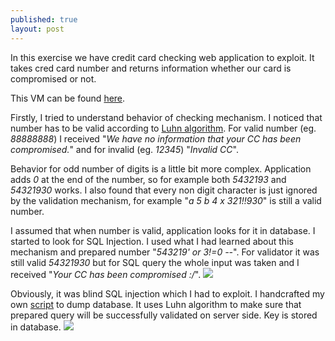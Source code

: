 ```yaml
---
published: true
layout: post
---
```

In this exercise we have credit card checking web application to exploit. It takes cred card number and returns information whether our card is compromised or not.

This VM can be found [here](https://pentesterlab.com/exercises/luhn).

Firstly, I tried to understand behavior of checking mechanism. I noticed that number has to be valid according to [Luhn algorithm](https://en.wikipedia.org/wiki/Luhn_algorithm). For valid number (eg. _88888888_) I received "_We have no information that your CC has been compromised._" and for invalid (eg. _12345_)  "_Invalid CC_". 

Behavior for odd number of digits is a little bit more complex. Application adds _0_ at the end of the number, so for example both _5432193_ and _54321930_ works. I also found that every non digit character is just ignored by the validation mechanism, for example "_a 5 b 4 x 321!!930_" is still a valid number. 

I assumed that when number is valid, application looks for it in database. I started to look for SQL Injection. I used what I had learned about this mechanism and prepared number "_543219' or 3!=0 --_". For validator it was still valid _54321930_ but for SQL query the whole input was taken and I received "_Your CC has been compromised :/_".
![]({{site.baseurl}}/images/luhn_1.png)

Obviously, it was blind SQL injection which I had to exploit. I handcrafted my own [script](https://github.com/mmmds/walkthroughs/blob/master/luhn/blind_luhn.py) to dump database. It uses Luhn algorithm to make sure that prepared query will be successfully validated on server side.
Key is stored in database.
![]({{site.baseurl}}/images/luhn_2.png)

